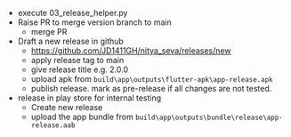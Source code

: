 - execute 03_release_helper.py
- Raise PR to merge version branch to main
    - merge PR
- Draft a new release in github
    - https://github.com/JD1411GH/nitya_seva/releases/new
    - apply release tag to main
    - give release title e.g. 2.0.0
    - upload apk from `build\app\outputs\flutter-apk\app-release.apk`
    - publish release. mark as pre-release if all changes are not tested.
- release in play store for internal testing
    - Create new release
    - upload the app bundle from `build\app\outputs\bundle\release\app-release.aab`

